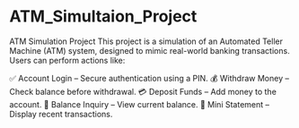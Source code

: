 # ATM_Simultaion_Project
ATM Simulation Project
This project is a simulation of an Automated Teller Machine (ATM) system, designed to mimic real-world banking transactions. Users can perform actions like:

✅ Account Login – Secure authentication using a PIN.
💰 Withdraw Money – Check balance before withdrawal.
💳 Deposit Funds – Add money to the account.
🔄 Balance Inquiry – View current balance.
📜 Mini Statement – Display recent transactions.
